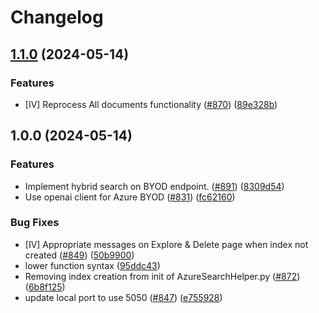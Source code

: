 # Changelog

## [1.1.0](https://github.com/Azure-Samples/chat-with-your-data-solution-accelerator/compare/v1.0.0...v1.1.0) (2024-05-14)


### Features

* [IV] Reprocess All documents functionality  ([#870](https://github.com/Azure-Samples/chat-with-your-data-solution-accelerator/issues/870)) ([89e328b](https://github.com/Azure-Samples/chat-with-your-data-solution-accelerator/commit/89e328b9aceb00cc3f92eb9179947239a931f909))

## 1.0.0 (2024-05-14)


### Features

* Implement hybrid search on BYOD endpoint. ([#891](https://github.com/Azure-Samples/chat-with-your-data-solution-accelerator/issues/891)) ([8309d54](https://github.com/Azure-Samples/chat-with-your-data-solution-accelerator/commit/8309d546f036617ea4b244f446474f054c46fe6e))
* Use openai client for Azure BYOD ([#831](https://github.com/Azure-Samples/chat-with-your-data-solution-accelerator/issues/831)) ([fc62160](https://github.com/Azure-Samples/chat-with-your-data-solution-accelerator/commit/fc621602c457f50c883e16ea7006f796f2171d70))


### Bug Fixes

* [IV] Appropriate messages on Explore & Delete page when index not created ([#849](https://github.com/Azure-Samples/chat-with-your-data-solution-accelerator/issues/849)) ([50b9900](https://github.com/Azure-Samples/chat-with-your-data-solution-accelerator/commit/50b99001885b5886191b78a9117e6b34c6597f5d))
* lower function syntax ([95ddc43](https://github.com/Azure-Samples/chat-with-your-data-solution-accelerator/commit/95ddc434eb82f0120d57663086bbb29ae90989a8))
* Removing index creation from init of AzureSearchHelper.py ([#872](https://github.com/Azure-Samples/chat-with-your-data-solution-accelerator/issues/872)) ([6b8f125](https://github.com/Azure-Samples/chat-with-your-data-solution-accelerator/commit/6b8f12531b3190740bf2c9319898b7dcfcafc106))
* update local port to use 5050 ([#847](https://github.com/Azure-Samples/chat-with-your-data-solution-accelerator/issues/847)) ([e755928](https://github.com/Azure-Samples/chat-with-your-data-solution-accelerator/commit/e755928cbbe43a77e63af1b665f72bb5faed6b7a))
